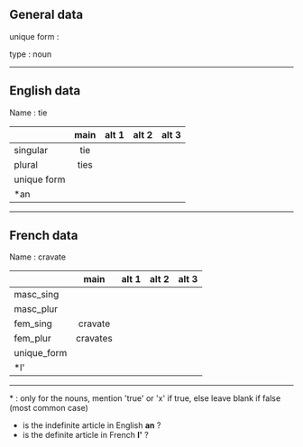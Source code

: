 ## General data

unique form :

type : noun

---

## English data

Name : tie

|             | main | alt 1 | alt 2 | alt 3 |
| :---------- | :--: | :---: | :---: | ----- |
| singular    | tie  |       |       |       |
| plural      | ties |       |       |       |
| unique form |      |       |       |       |
| \*an        |      |       |       |       |

---

## French data

Name : cravate

|             |   main   | alt 1 | alt 2 | alt 3 |
| :---------- | :------: | :---: | :---: | :---: |
| masc_sing   |          |       |       |       |
| masc_plur   |          |       |       |       |
| fem_sing    | cravate  |       |       |       |
| fem_plur    | cravates |       |       |       |
| unique_form |          |       |       |       |
| \*l'        |          |       |       |       |

---

\* : only for the nouns, mention 'true' or 'x' if true, else leave blank if false (most common case)

- is the indefinite article in English **an** ?
- is the definite article in French **l'** ?
